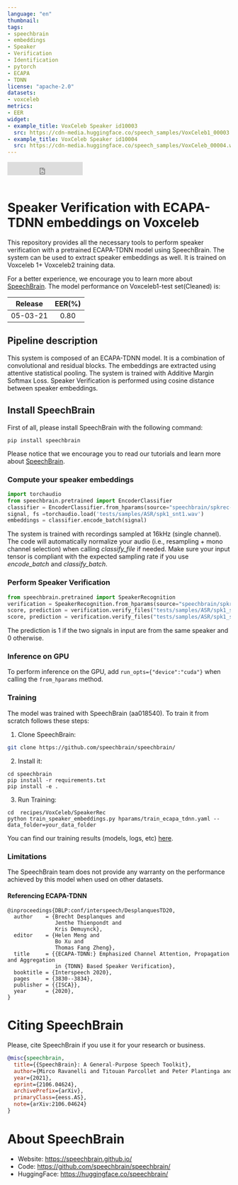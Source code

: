 ```yaml
---
language: "en"
thumbnail:
tags:
- speechbrain
- embeddings
- Speaker
- Verification
- Identification
- pytorch
- ECAPA
- TDNN
license: "apache-2.0"
datasets:
- voxceleb
metrics:
- EER
widget:
- example_title: VoxCeleb Speaker id10003
  src: https://cdn-media.huggingface.co/speech_samples/VoxCeleb1_00003.wav
- example_title: VoxCeleb Speaker id10004
  src: https://cdn-media.huggingface.co/speech_samples/VoxCeleb_00004.wav
---
```


<iframe src="https://ghbtns.com/github-btn.html?user=speechbrain&repo=speechbrain&type=star&count=true&size=large&v=2" frameborder="0" scrolling="0" width="170" height="30" title="GitHub"></iframe>
<br/><br/>

# Speaker Verification with ECAPA-TDNN embeddings on Voxceleb

This repository provides all the necessary tools to perform speaker verification with a pretrained ECAPA-TDNN model using SpeechBrain. 
The system can be used to extract speaker embeddings as well. 
It is trained on Voxceleb 1+ Voxceleb2 training data. 

For a better experience, we encourage you to learn more about
[SpeechBrain](https://speechbrain.github.io). The model performance on Voxceleb1-test set(Cleaned) is:

| Release | EER(%) 
|:-------------:|:--------------:|
| 05-03-21 | 0.80 | 


## Pipeline description

This system is composed of an ECAPA-TDNN model. It is a combination of convolutional and residual blocks. The embeddings are extracted using attentive statistical pooling. The system is trained with Additive Margin Softmax Loss.  Speaker Verification is performed using cosine distance between speaker embeddings.

## Install SpeechBrain

First of all, please install SpeechBrain with the following command:

```
pip install speechbrain
```

Please notice that we encourage you to read our tutorials and learn more about
[SpeechBrain](https://speechbrain.github.io).

### Compute your speaker embeddings

```python
import torchaudio
from speechbrain.pretrained import EncoderClassifier
classifier = EncoderClassifier.from_hparams(source="speechbrain/spkrec-ecapa-voxceleb")
signal, fs =torchaudio.load('tests/samples/ASR/spk1_snt1.wav')
embeddings = classifier.encode_batch(signal)
```
The system is trained with recordings sampled at 16kHz (single channel).
The code will automatically normalize your audio (i.e., resampling + mono channel selection) when calling *classify_file* if needed. Make sure your input tensor is compliant with the expected sampling rate if you use *encode_batch* and *classify_batch*.

### Perform Speaker Verification

```python
from speechbrain.pretrained import SpeakerRecognition
verification = SpeakerRecognition.from_hparams(source="speechbrain/spkrec-ecapa-voxceleb", savedir="pretrained_models/spkrec-ecapa-voxceleb")
score, prediction = verification.verify_files("tests/samples/ASR/spk1_snt1.wav", "tests/samples/ASR/spk2_snt1.wav") # Different Speakers
score, prediction = verification.verify_files("tests/samples/ASR/spk1_snt1.wav", "tests/samples/ASR/spk1_snt2.wav") # Same Speaker
```
 The prediction is 1 if the two signals in input are from the same speaker and 0 otherwise.

### Inference on GPU
To perform inference on the GPU, add  `run_opts={"device":"cuda"}`  when calling the `from_hparams` method.

### Training
The model was trained with SpeechBrain (aa018540).
To train it from scratch follows these steps:
1. Clone SpeechBrain:
```bash
git clone https://github.com/speechbrain/speechbrain/
```
2. Install it:
```
cd speechbrain
pip install -r requirements.txt
pip install -e .
```

3. Run Training:
```
cd  recipes/VoxCeleb/SpeakerRec
python train_speaker_embeddings.py hparams/train_ecapa_tdnn.yaml --data_folder=your_data_folder
```

You can find our training results (models, logs, etc) [here](https://drive.google.com/drive/folders/1-ahC1xeyPinAHp2oAohL-02smNWO41Cc?usp=sharing).

### Limitations
The SpeechBrain team does not provide any warranty on the performance achieved by this model when used on other datasets.

#### Referencing ECAPA-TDNN
```
@inproceedings{DBLP:conf/interspeech/DesplanquesTD20,
  author    = {Brecht Desplanques and
               Jenthe Thienpondt and
               Kris Demuynck},
  editor    = {Helen Meng and
               Bo Xu and
               Thomas Fang Zheng},
  title     = {{ECAPA-TDNN:} Emphasized Channel Attention, Propagation and Aggregation
               in {TDNN} Based Speaker Verification},
  booktitle = {Interspeech 2020},
  pages     = {3830--3834},
  publisher = {{ISCA}},
  year      = {2020},
}
```

# **Citing SpeechBrain**
Please, cite SpeechBrain if you use it for your research or business.

```bibtex
@misc{speechbrain,
  title={{SpeechBrain}: A General-Purpose Speech Toolkit},
  author={Mirco Ravanelli and Titouan Parcollet and Peter Plantinga and Aku Rouhe and Samuele Cornell and Loren Lugosch and Cem Subakan and Nauman Dawalatabad and Abdelwahab Heba and Jianyuan Zhong and Ju-Chieh Chou and Sung-Lin Yeh and Szu-Wei Fu and Chien-Feng Liao and Elena Rastorgueva and François Grondin and William Aris and Hwidong Na and Yan Gao and Renato De Mori and Yoshua Bengio},
  year={2021},
  eprint={2106.04624},
  archivePrefix={arXiv},
  primaryClass={eess.AS},
  note={arXiv:2106.04624}
}
```

# **About SpeechBrain**
- Website: https://speechbrain.github.io/
- Code: https://github.com/speechbrain/speechbrain/
- HuggingFace: https://huggingface.co/speechbrain/
